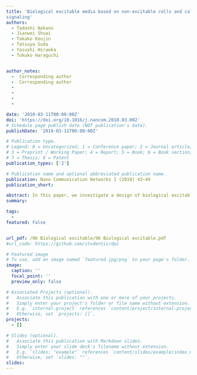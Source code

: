 ```yaml
---
title: 'Biological excitable media based on non-excitable cells and calcium
signaling'
authors:
  - Tadashi Nakano
  - Jianwei Shuai 
  - Takako Koujin
  - Tatsuya Suda
  - Yasushi Hiraoka
  - Tokuko Haraguchi


author_notes:  
  -  Corresponding author    
  -  Corresponding author
  -  
  -  
  -  
  -  

date: '2010-03-11T00:00:00Z'
doi: 'https://doi.org/10.1016/j.nancom.2010.03.002'
# Schedule page publish date (NOT publication's date).
publishDate: '2010-03-11T00:00:00Z'

# Publication type.
# Legend: 0 = Uncategorized; 1 = Conference paper; 2 = Journal article;
# 3 = Preprint / Working Paper; 4 = Report; 5 = Book; 6 = Book section;
# 7 = Thesis; 8 = Patent
publication_types: ['2']

# Publication name and optional abbreviated publication name.
publication: Nano Communication Networks 1 (2010) 43–49
publication_short: 

abstract: In this paper, we investigate a design of biological excitable media based on non-excitable cells and intercellular calcium signaling mechanisms. The calcium induced calcium release mechanism in non-excitable cells is exploited to transform the non-excitable cells into excitable media that propagate calcium signals cell-to-cell. The biological excitable media investigated in this paper represent versatile media for controlling biological systems owing to the nature and function of calcium signals as the universal second messenger for the cell. The enhanced calcium excitability of non-excitable cells is experimentally demonstrated and a mathematical model is developed to investigate the condition for non-excitable cells to increase the calcium excitability.
summary: 

tags:
  - 
featured: False


url_pdf: /96 Biological excitable/96 Biological excitable.pdf
#url_code: https://github.com/studentiz/dpi

# Featured image
# To use, add an image named `featured.jpg/png` to your page's folder.
image:
  caption: ''
  focal_point: ''
  preview_only: false

# Associated Projects (optional).
#   Associate this publication with one or more of your projects.
#   Simply enter your project's folder or file name without extension.
#   E.g. `internal-project` references `content/project/internal-project/index.md`.
#   Otherwise, set `projects: []`.
projects:
  - []

# Slides (optional).
#   Associate this publication with Markdown slides.
#   Simply enter your slide deck's filename without extension.
#   E.g. `slides: "example"` references `content/slides/example/index.md`.
#   Otherwise, set `slides: ""`.
slides:
---
```



